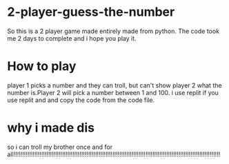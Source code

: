 # 2-player-guess-the-number
So this is a 2 player game made entirely made from python. The code took me 2 days to complete and i hope you play it.
# How to play
player 1 picks a number and they can troll, but can't show player 2 what the number is.Player 2 will pick a number between 1 and 100. i use replit if you use replit and and copy the code from the code file.
# why i made dis
so i can troll my brother once and for all!!!!!!!!!!!!!!!!!!!!!!!!!!!!!!!!!!!!!!!!!!!!!!!!!!!!!!!!!!!!!!!!!!!!!!!!!!!!!!!!!!!!!!!!!!!!!!!!!!!!!!!!!!!!!!!!!!!!!!!
